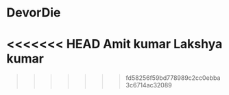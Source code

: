 # DevorDie
<<<<<<< HEAD
Amit kumar
Lakshya kumar
=======
<!-- This is lakhsya kumar -->
>>>>>>> fd58256f59bd778989c2cc0ebba3c6714ac32089

